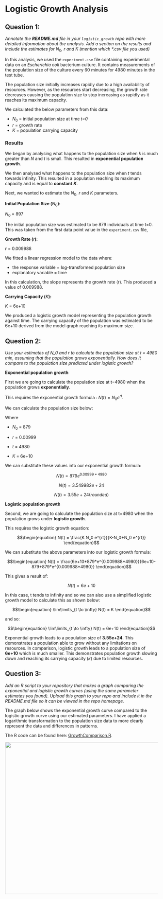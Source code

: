 # Logistic Growth Analysis

## Question 1:

*Annotate the **README.md** file in your `logistic_growth` repo with more detailed information about the analysis. Add a section on the results and include the estimates for* $N_0$*,* $r$ *and* $K$ *(mention which \*.csv file you used)*

In this analysis, we used the `experiment.csv` file containing experimental data on an *Escherichia coli* bacterium culture. It contains measurements of the population size of the culture every 60 minutes for 4980 minutes in the test tube.

The population size initially increases rapidly due to a high availability of resources. However, as the resources start decreasing, the growth rate decreases causing the population size to stop increasing as rapidly as it reaches its maximum capacity.

We calculated the below parameters from this data:

-   $N_0$ = initial population size at time *t=0*
-   $r$ = growth rate
-   $K$ = population carrying capacity

### Results

We began by analysing what happens to the population size when $k$ is much greater than $N$ and $t$ is small. This resulted in **exponential** **population growth**.

We then analysed what happens to the population size when $t$ tends towards infinity. This resulted in a population reaching its maximum capacity and is equal to **constant** ***K***.

Next, we wanted to estimate the $N_0$, $r$ and $K$ parameters.

**Initial Population Size (**$N_0$**):**

$N_0$ = 897

The initial population size was estimated to be 879 individuals at time t=0. This was taken from the first data point value in the `experiment.csv` file,

**Growth Rate (**$r$**):**

$r$ = 0.009988

We fitted a linear regression model to the data where:

-   the response variable = log-transformed population size
-   explanatory variable = time

In this calculation, the slope represents the growth rate (r). This produced a value of 0.009988.

**Carrying Capacity (**$K$**):**

$K$ = 6e+10

We produced a logistic growth model representing the population growth against time. The carrying capacity of the population was estimated to be 6e+10 derived from the model graph reaching its maximum size.

## Question 2:

*Use your estimates of N_0 and r to calculate the population size at t = 4980 min, assuming that the population grows exponentially. How does it compare to the population size predicted under logistic growth?*

**Exponential population growth**

First we are going to calculate the population size at t=4980 when the population grows **exponentially**.

This requires the exponential growth formula : $N(t) = N_0 e^{r t}$.

We can calculate the population size below:

Where

-   $N_0$ = 879

-   $r$ = 0.00999

-   $t$ = 4980

-   $K$ = 6e+10

We can substitute these values into our exponential growth formula:

``` math
\begin{equation}
N(t) = 879e^{0.00999*4980}
\end{equation}
```

``` math
\begin{equation}
N(t) = 3.549982e+24
\end{equation}
```

``` math
\begin{equation}
N(t) = 3.55e + 24 (rounded)
\end{equation}
```

**Logistic population growth**

Second, we are going to calculate the population size at t=4980 when the population grows under **logistic growth**.

This requires the logistic growth equation:

``` math
\begin{equation}
N(t) = \frac{K N_0 e^{rt}}{K-N_0+N_0 e^{rt}}
\end{equation}
```

We can substitute the above parameters into our logistic growth formula:

``` math
\begin{equation}
N(t) = \frac{6e+10*879*e^{0.009988*4980}}{6e+10-879+879*e^{0.009988*4980}}
\end{equation}
```

This gives a result of:

``` math
\begin{equation}
N(t) = 6e+10
\end{equation}
```

In this case, t tends to infinity and so we can also use a simplified logistic growth model to calculate this as shown below: 

``` math
\begin{equation}
\lim\limits_{t \to \infty} N(t) = K
\end{equation}
```

and so: 

``` math
\begin{equation}
\lim\limits_{t \to \infty} N(t) = 6e+10
\end{equation}
```


Exponential growth leads to a population size of **3.55e+24.** This demonstrates a population able to grow without any limitations on resources. In comparison, logistic growth leads to a population size of **6e+10** which is much smaller. This demonstrates population growth slowing down and reaching its carrying capacity ($k$) due to limited resources.

## Question 3:

*Add an R script to your repository that makes a graph comparing the exponential and logistic growth curves (using the same parameter estimates you found). Upload this graph to your repo and include it in the README.md file so it can be viewed in the repo homepage.*

The graph below shows the exponential growth curve compared to the logistic growth curve using our estimated parameters. I have applied a logarithmic transformation to the population size data to more clearly represent the data and differences in patterns.

The R code can be found here:  [GrowthComparison.R](https://github.com/username123create/logistic_growth/blob/main/GrowthComparison.R).
<p align="center">

<img src="https://github.com/username123create/logistic_growth/blob/dev/images/GrowthComparisonPlot.png" width="600" height="500"/>

</p>
